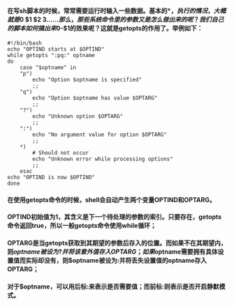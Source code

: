 ####   在写sh脚本的时候，常常需要运行时输入一些数据。基本的$*，执行的情况，大概就是$0 $1 $2 $3…… 那么，那些系统命令里的参数又是怎么做出来的呢？我们自己的脚本如何搞出来$0-$1的效果呢？这就是getopts的作用了。举例如下：


	#!/bin/bash
	echo "OPTIND starts at $OPTIND"
	while getopts ":pq:" optname
	do
	    case "$optname" in
	    "p")
	        echo "Option $optname is specified"
	        ;;
	    "q")
	        echo "Option $optname has value $OPTARG"
	        ;;
	    "?")
	        echo "Unknown option $OPTARG"
	        ;;
	    ":")
	        echo "No argument value for option $OPTARG"
	        ;;
	    *)
	        # Should not occur
	        echo "Unknown error while processing options"
	        ;;
	    esac
	echo "OPTIND is now $OPTIND"
	done

 
####   在使用getopts命令的时候，shell会自动产生两个变量OPTIND和OPTARG。      

#### OPTIND初始值为1，其含义是下一个待处理的参数的索引。只要存在，getopts命令返回true，所以一般getopts命令使用while循环；      

####   OPTARG是当getopts获取到其期望的参数后存入的位置。而如果不在其期望内，则$optname被设为?并将该意外值存入 OPTARG； 如果$optname需要拥有具体设置值而实际却没有，则$optname被设为:并将丢失设置值的optname存入 OPTARG；      

####   对于$optname，可以用后标:来表示是否需要值；而前标:则表示是否开启静默模式。    
